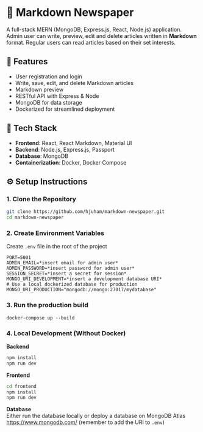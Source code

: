 # 📰 Markdown Newspaper

A full-stack MERN (MongoDB, Express.js, React, Node.js) application. Admin user can write, preview, edit and delete articles written in **Markdown** format. Regular users can read articles based on their set interests.

## 🌟 Features

- User registration and login
- Write, save, edit, and delete Markdown articles
- Markdown preview
- RESTful API with Express & Node
- MongoDB for data storage
- Dockerized for streamlined deployment

## 🧰 Tech Stack

- **Frontend**: React, React Markdown, Material UI
- **Backend**: Node.js, Express.js, Passport
- **Database**: MongoDB
- **Containerization**: Docker, Docker Compose

## ⚙️ Setup Instructions

### 1. Clone the Repository

```bash
git clone https://github.com/hjuham/markdown-newspaper.git
cd markdown-newspaper
```

### 2. Create Environment Variables

Create `.env` file in the root of the project

```
PORT=5001
ADMIN_EMAIL=*insert email for admin user*
ADMIN_PASSWORD=*insert password for admin user*
SESSION_SECRET=*insert a secret for session*
MONGO_URI_DEVELOPMENT=*insert a development database URI*
# Use a local dockerized database for production
MONGO_URI_PRODUCTION="mongodb://mongo:27017/mydatabase"
```

### 3. Run the production build

`docker-compose up --build`

### 4. Local Development (Without Docker)

**Backend**

```bash
npm install
npm run dev
```

**Frontend**

```bash
cd frontend
npm install
npm run dev
```

**Database**  
Either run the database locally or deploy a database on MongoDB Atlas https://www.mongodb.com/ (remember to add the URI to `.env`)

